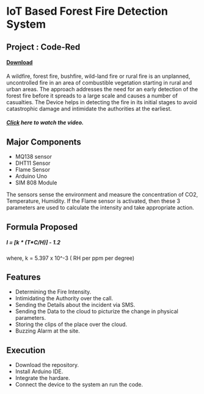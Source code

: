 # IoT Based Forest Fire Detection System
## Project : Code-Red
#### [Download](https://github.com/PankajGrg/IoT-ForestFireDetection.git)
A wildfire, forest fire, bushfire, wild-land fire or rural fire is an unplanned, uncontrolled fire in an area of combustible vegetation starting in rural and urban areas. The approach addresses the need for an early detection of the forest fire before it spreads to a large scale and causes a number of casualties.
The Device helps in detecting the fire in its initial stages to avoid catastrophic damage and intimidate the authorities at the earliest.
##### [Click](https://drive.google.com/file/d/1biDBTwWqfK0Ubjh_4VI0WeSi-aqg2-dI/view?usp=sharing) here to watch the video.
## Major Components
- MQ138 sensor
- DHT11 Sensor
- Flame Sensor
- Arduino Uno
- SIM 808 Module

The sensors sense the environment and measure the concentration of CO2, Temperature, Humidity. If the Flame sensor is activated, then these 3 parameters are used to calculate the intensity and take appropriate action.
## Formula Proposed
##### I = [k * (T*C/H)] - 1.2
where, k = 5.397 x 10^-3 ( RH per ppm per degree) 
## Features
- Determining the Fire Intensity.
- Intimidating the Authority over the call.
- Sending the Details about the incident via SMS.
- Sending the Data to the cloud to picturize the change in physical parameters.
- Storing the clips of the place over the cloud.
- Buzzing Alarm at the site.

## Execution
- Download the repository.
- Install Arduino IDE. 
- Integrate the hardare.
- Connect the device to the system an run the code.

